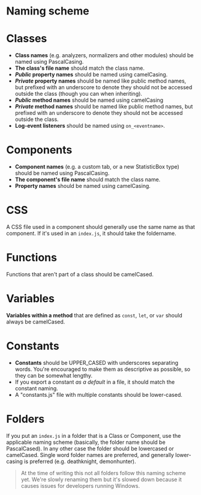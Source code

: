# Naming scheme

# Classes

- **Class names** (e.g. analyzers, normalizers and other modules) should be named using PascalCasing.
- **The class's file name** should match the class name.
- ***Public* property names** should be named using camelCasing.
- ***Private* property names** should be named like public method names, but prefixed with an underscore to denote they should not be accessed outside the class (though you can when inheriting).
- ***Public* method names** should be named using camelCasing
- ***Private* method names** should be named like public method names, but prefixed with an underscore to denote they should not be accessed outside the class.
- **Log-event listeners** should be named using `on_<eventname>`.

# Components

- **Component names** (e.g. a custom tab, or a new StatisticBox type) should be named using PascalCasing.
- **The component's file name** should match the class name.
- **Property names** should be named using camelCasing.

# CSS

A CSS file used in a component should generally use the same name as that component. If it's used in an `index.js`, it should take the foldername.

# Functions

Functions that aren't part of a class should be camelCased.

# Variables

**Variables within a method** that are defined as `const`, `let`, or `var` should always be camelCased.

# Constants

- **Constants** should be UPPER_CASED with underscores separating words. You're encouraged to make them as descriptive as possible, so they can be somewhat lengthy.
- If you export a constant *as a default* in a file, it should match the constant naming.
- A "constants.js" file with multiple constants should be lower-cased.

# Folders

If you put an `index.js` in a folder that is a Class or Component, use the applicable naming scheme (basically, the folder name should be PascalCased). In any other case the folder should be lowercased or camelCased. Single word folder names are preferred, and generally lower-casing is preferred (e.g. deathknight, demonhunter).

> At the time of writing this not all folders follow this naming scheme yet. We're slowly renaming them but it's slowed down because it causes issues for developers running Windows.

